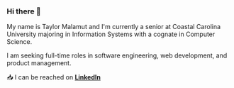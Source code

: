 ### Hi there 👋

My name is Taylor Malamut and I'm currently a senior at Coastal Carolina University majoring in Information Systems with a cognate in Computer Science.

I am seeking full-time roles in software engineering, web development, and product management. 

:inbox_tray: I can be reached on [**LinkedIn**](https://www.linkedin.com/in/tmalamut)



<!--
**tmalamut/tmalamut** is a ✨ _special_ ✨ repository because its `README.md` (this file) appears on your GitHub profile.

Here are some ideas to get you started:

- 🔭 I’m currently working on ...
- 🌱 I’m currently learning ...
- 👯 I’m looking to collaborate on ...
- 🤔 I’m looking for help with ...
- 💬 Ask me about ...
- 📫 How to reach me: ...
- 😄 Pronouns: ...
- ⚡ Fun fact: ...
-->
